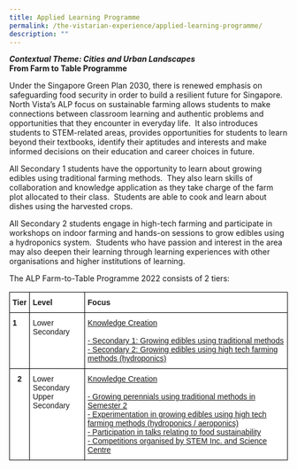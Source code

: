 ```yaml
---
title: Applied Learning Programme
permalink: /the-vistarian-experience/applied-learning-programme/
description: ""
---
```

**_Contextual Theme: Cities and Urban Landscapes_**  <br>
**From Farm to Table Programme**

Under the Singapore Green Plan 2030, there is renewed emphasis on safeguarding food security in order to build a resilient future for Singapore.  North Vista’s ALP focus on sustainable farming allows students to make connections between classroom learning and authentic problems and opportunities that they encounter in everyday life.  It also introduces students to STEM-related areas, provides opportunities for students to learn beyond their textbooks, identify their aptitudes and interests and make informed decisions on their education and career choices in future.  

All Secondary 1 students have the opportunity to learn about growing edibles using traditional farming methods.  They also learn skills of collaboration and knowledge application as they take charge of the farm plot allocated to their class.  Students are able to cook and learn about dishes using the harvested crops. 

All Secondary 2 students engage in high-tech farming and participate in workshops on indoor farming and hands-on sessions to grow edibles using a hydroponics system.  Students who have passion and interest in the area may also deepen their learning through learning experiences with other organisations and higher institutions of learning.

  

The ALP Farm-to-Table Programme 2022 consists of 2 tiers:

<style type="text/css">
.tg  {border-collapse:collapse;border-spacing:0;}
.tg td{border-color:black;border-style:solid;border-width:1px;font-family:Arial, sans-serif;font-size:14px;
  overflow:hidden;padding:10px 5px;word-break:normal;}
.tg th{border-color:black;border-style:solid;border-width:1px;font-family:Arial, sans-serif;font-size:14px;
  font-weight:normal;overflow:hidden;padding:10px 5px;word-break:normal;}
.tg .tg-yst8{background-color:#FFF;text-align:left;text-decoration:underline;vertical-align:top}
.tg .tg-dgl5{background-color:#FFF;font-weight:bold;text-align:left;vertical-align:top}
.tg .tg-ktyi{background-color:#FFF;text-align:left;vertical-align:top}
.tg .tg-9hzb{background-color:#FFF;font-weight:bold;text-align:center;vertical-align:top}
</style>
<table class="tg">
<thead>
  <tr>
    <th class="tg-dgl5">Tier</th>
    <th class="tg-dgl5">Level</th>
    <th class="tg-dgl5">Focus</th>
  </tr>
</thead>
<tbody>
  <tr>
    <td class="tg-dgl5">1</td>
    <td class="tg-ktyi"><span style="font-weight:400">Lower Secondary</span></td>
    <td class="tg-yst8">Knowledge Creation<br><br>- Secondary 1: Growing edibles using traditional methods<br>- Secondary 2: Growing edibles using high tech farming methods (hydroponics)<br></td>
  </tr>
  <tr>
    <td class="tg-9hzb">2</td>
    <td class="tg-ktyi">Lower Secondary<br>Upper Secondary</td>
    <td class="tg-yst8">Knowledge Creation<br><br>- Growing perennials using traditional methods in Semester 2<br>- Experimentation in growing edibles using high tech farming methods (hydroponics / aeroponics)<br>- Participation in talks relating to food sustainability<br>- Competitions organised by STEM Inc. and Science Centre</td>
  </tr>
</tbody>
</table>